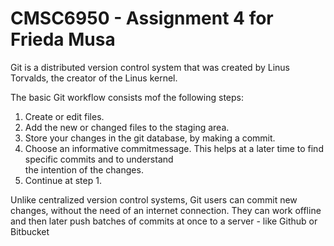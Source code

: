 # CMSC6950 - Assignment 4 for Frieda Musa 

Git is a distributed version control system that was 
created by Linus Torvalds, the creator of the Linus kernel.

The basic Git workflow consists mof the following steps:

1. Create or edit files.
2. Add the new or changed files to the staging area.
3. Store your changes in the git database, by making a 
   commit. 
4. Choose an informative commitmessage. This helps at a 
   later time to find specific commits and to understand  
   the intention of the changes.
5. Continue at step 1.

Unlike centralized version control systems, Git users can 
commit new changes, without the need of an internet 
connection. They can work offline and then later push 
batches of commits at once to a server - like Github or 
Bitbucket
